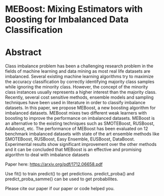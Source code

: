 # MEBoost: Mixing Estimators with Boosting for Imbalanced Data Classification

# Abstract 
Class imbalance problem has been a challenging
research problem in the fields of machine learning and data
mining as most real life datasets are imbalanced. Several existing
machine learning algorithms try to maximize the accuracy
classification by correctly identifying majority class samples while
ignoring the minority class. However, the concept of the minority
class instances usually represents a higher interest than the
majority class. Recently, several cost sensitive methods, ensemble
models and sampling techniques have been used in literature in
order to classify imbalance datasets. In this paper, we propose
MEBoost, a new boosting algorithm for imbalanced datasets.
MEBoost mixes two different weak learners with boosting to
improve the performance on imbalanced datasets. MEBoost is
an alternative to the existing techniques such as SMOTEBoost,
RUSBoost, Adaboost, etc. The performance of MEBoost has
been evaluated on 12 benchmark imbalanced datasets with state
of the art ensemble methods like SMOTEBoost, RUSBoost,
Easy Ensemble, EUSBoost, DataBoost. Experimental results show
significant improvement over the other methods and it can be
concluded that MEBoost is an effective and promising algorithm
to deal with imbalance datasets

Paper here: https://arxiv.org/pdf/1712.06658.pdf

Use fit() to train predict() to get predictions. predict_proba() and predict_proba_samme() can be used to get probabilites.

Please cite our paper if our paper or code helped you.
